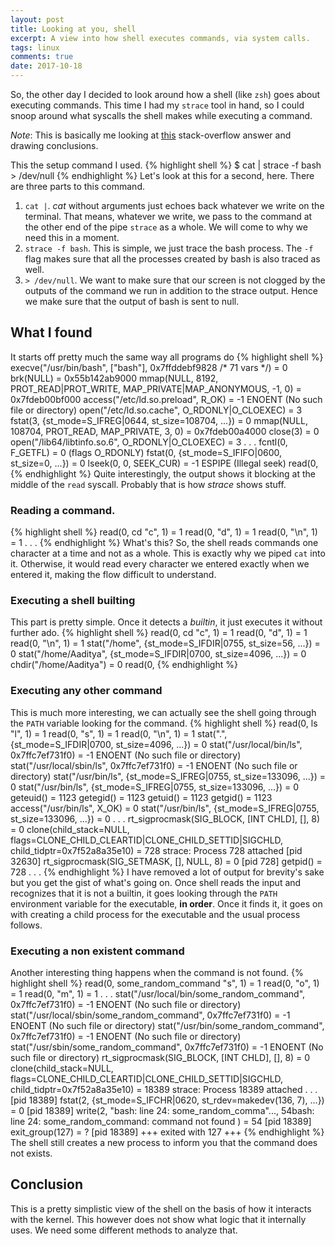```yaml
---
layout: post
title: Looking at you, shell
excerpt: A view into how shell executes commands, via system calls.
tags: linux
comments: true
date: 2017-10-18
---
```


So, the other day I decided to look around how a shell (like `zsh`) goes about executing commands. This time I had my
`strace` tool in hand, so I could snoop around what syscalls the shell makes while executing a command.

*Note*: This is basically me looking at [this] stack-overflow answer and drawing conclusions.

This the setup command I used.
{% highlight shell %}
$ cat | strace -f bash > /dev/null
{% endhighlight %}
Let's look at this for a second, here. There are three parts to this command.
1. `cat |`. *cat* without arguments just echoes back whatever we write on the terminal. That means, whatever we write, we pass to
the command at the other end of the pipe `strace` as a whole. We will come to why we need this in a moment.
2. `strace -f bash`. This is simple, we just trace the bash process. The `-f` flag makes sure that all the processes created by
bash is also traced as well.
3. `> /dev/null`. We want to make sure that our screen is not clogged by the outputs of the command we run in addition to the
strace output. Hence we make sure that the output of bash is sent to null.

## What I found
It starts off pretty much the same way all programs do
{% highlight shell %}
execve("/usr/bin/bash", ["bash"], 0x7ffddebf9828 /* 71 vars */) = 0
brk(NULL)                               = 0x55b142ab9000
mmap(NULL, 8192, PROT_READ|PROT_WRITE, MAP_PRIVATE|MAP_ANONYMOUS, -1, 0) = 0x7fdeb00bf000
access("/etc/ld.so.preload", R_OK)      = -1 ENOENT (No such file or directory)
open("/etc/ld.so.cache", O_RDONLY|O_CLOEXEC) = 3
fstat(3, {st_mode=S_IFREG|0644, st_size=108704, ...}) = 0
mmap(NULL, 108704, PROT_READ, MAP_PRIVATE, 3, 0) = 0x7fdeb00a4000
close(3)                                = 0
open("/lib64/libtinfo.so.6", O_RDONLY|O_CLOEXEC) = 3
.
.
.
fcntl(0, F_GETFL)                       = 0 (flags O_RDONLY)
fstat(0, {st_mode=S_IFIFO|0600, st_size=0, ...}) = 0
lseek(0, 0, SEEK_CUR)                   = -1 ESPIPE (Illegal seek)
read(0,
{% endhighlight %}
Quite interestingly, the output shows it blocking  at the middle of the `read` syscall. Probably that is how *strace*
shows stuff.

###  Reading a command.

{% highlight shell %}
read(0, cd
"c", 1)                         = 1
read(0, "d", 1)                         = 1
read(0, "\n", 1)                        = 1
.
.
.
{% endhighlight %}
What's this? So, the shell reads commands one character at a time and not as a whole. This is exactly why we piped `cat` into
it. Otherwise, it would read every character we entered exactly when we entered it, making the flow difficult to understand.

### Executing a shell builting
This part is pretty simple. Once it detects a *builtin*, it just executes it without further ado.
{% highlight shell %}
read(0, cd
"c", 1)                         = 1
read(0, "d", 1)                         = 1
read(0, "\n", 1)                        = 1
stat("/home", {st_mode=S_IFDIR|0755, st_size=56, ...}) = 0
stat("/home/Aaditya", {st_mode=S_IFDIR|0700, st_size=4096, ...}) = 0
chdir("/home/Aaditya")                  = 0
read(0,
{% endhighlight %}

### Executing any other command
This is much more interesting, we can actually see the shell going through the `PATH` variable looking for the command.
{% highlight shell %}
read(0, ls
"l", 1)                         = 1
read(0, "s", 1)                         = 1
read(0, "\n", 1)                        = 1
stat(".", {st_mode=S_IFDIR|0700, st_size=4096, ...}) = 0
stat("/usr/local/bin/ls", 0x7ffc7ef731f0) = -1 ENOENT (No such file or directory)
stat("/usr/local/sbin/ls", 0x7ffc7ef731f0) = -1 ENOENT (No such file or directory)
stat("/usr/bin/ls", {st_mode=S_IFREG|0755, st_size=133096, ...}) = 0
stat("/usr/bin/ls", {st_mode=S_IFREG|0755, st_size=133096, ...}) = 0
geteuid()                               = 1123
getegid()                               = 1123
getuid()                                = 1123
getgid()                                = 1123
access("/usr/bin/ls", X_OK)             = 0
stat("/usr/bin/ls", {st_mode=S_IFREG|0755, st_size=133096, ...}) = 0
.
.
.
rt_sigprocmask(SIG_BLOCK, [INT CHLD], [], 8) = 0
clone(child_stack=NULL, flags=CLONE_CHILD_CLEARTID|CLONE_CHILD_SETTID|SIGCHLD, child_tidptr=0x7f52a8a35e10) = 728
strace: Process 728 attached
[pid 32630] rt_sigprocmask(SIG_SETMASK, [], NULL, 8) = 0
[pid   728] getpid()                    = 728
.
.
.
{% endhighlight %}
I have removed a lot of output for brevity's sake but you get the gist of what's going on.
Once shell reads the input and recognizes that it is not a builtin, it goes looking through the `PATH` environment variable
for the executable, **in order**. Once it finds it, it goes on with creating a child process for the executable and the usual process
follows.

### Executing a non existent command
Another interesting thing happens when the command is not found.
{% highlight shell %}
read(0, some_random_command
"s", 1)                         = 1
read(0, "o", 1)                         = 1
read(0, "m", 1)                         = 1
.
.
.
stat("/usr/local/bin/some_random_command", 0x7ffc7ef731f0) = -1 ENOENT (No such file or directory)
stat("/usr/local/sbin/some_random_command", 0x7ffc7ef731f0) = -1 ENOENT (No such file or directory)
stat("/usr/bin/some_random_command", 0x7ffc7ef731f0) = -1 ENOENT (No such file or directory)
stat("/usr/sbin/some_random_command", 0x7ffc7ef731f0) = -1 ENOENT (No such file or directory)
rt_sigprocmask(SIG_BLOCK, [INT CHLD], [], 8) = 0
clone(child_stack=NULL, flags=CLONE_CHILD_CLEARTID|CLONE_CHILD_SETTID|SIGCHLD, child_tidptr=0x7f52a8a35e10) = 18389
strace: Process 18389 attached
.
.
.
[pid 18389] fstat(2, {st_mode=S_IFCHR|0620, st_rdev=makedev(136, 7), ...}) = 0
[pid 18389] write(2, "bash: line 24: some_random_comma"..., 54bash: line 24: some_random_command: command not found
) = 54
[pid 18389] exit_group(127)             = ?
[pid 18389] +++ exited with 127 +++
{% endhighlight %}
The shell still creates a new process to inform you that the command does not exists.

## Conclusion
This is a pretty simplistic view of the shell on the basis of how it interacts with the kernel. This however does not show
what logic that it internally uses. We need some different methods to analyze that.

[this]: https://unix.stackexchange.com/questions/90711/is-it-possible-to-strace-the-builtin-commands-to-bash
